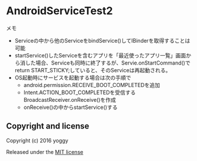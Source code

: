 AndroidServiceTest2
====

メモ
  - Serviceの中から他のServiceをbindService()してIBinderを取得することは可能
  - startService()したServiceを含むアプリを「最近使ったアプリ一覧」画面から消した場合、Serviceも同時に終了するが、Servie.onStartCommand()でreturn START_STICKY;していると、そのServiceは再起動される。
  - OS起動時にサービスを起動する場合は次の手順で
    - android.permission.RECEIVE_BOOT_COMPLETEDを追加
    - Intent.ACTION_BOOT_COMPLETEDを受信するBroadcastReceiver.onReceive()を作成
    - onReceive()の中からstartService()する

Copyright and license
----
Copyright (c) 2016 yoggy

Released under the [MIT license](LICENSE.txt)
